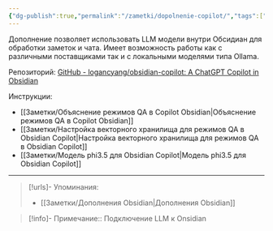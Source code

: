 ```yaml
---
{"dg-publish":true,"permalink":"/zametki/dopolnenie-copilot/","tags":["🤖"],"created":"2024-09-10 21:23","updated":"2024-09-23T22:53:31+03:00"}
---
```


Дополнение позволяет использовать LLM модели внутри Обсидиан для обработки заметок и чата. Имеет возможность работы как с различными поставщиками так и с локальными моделями типа Ollama.

Репозиторий: [GitHub - logancyang/obsidian-copilot: A ChatGPT Copilot in Obsidian](https://github.com/logancyang/obsidian-copilot) 

Инструкции:
- [[Заметки/Объяснение режимов QA в Copilot Obsidian\|Объяснение режимов QA в Copilot Obsidian]]
- [[Заметки/Настройка векторного хранилища для режимов QA в Obsidian Copilot\|Настройка векторного хранилища для режимов QA в Obsidian Copilot]]
- [[Заметки/Модель phi3.5 для Obsidian Copilot\|Модель phi3.5 для Obsidian Copilot]]

---
> [!urls]- Упоминания:
> - [[Заметки/Дополнения Obsidian\|Дополнения Obsidian]]

> [!info]-
> Примечание:: Подключение LLM к Onsidian